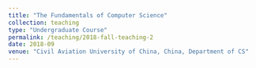 ```yaml
---
title: "The Fundamentals of Computer Science"
collection: teaching
type: "Undergraduate Course"
permalink: /teaching/2018-fall-teaching-2
date: 2018-09
venue: "Civil Aviation University of China, China, Department of CS"
---
```

